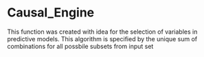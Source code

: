 # Causal_Engine
This function was created with idea for the selection of variables in predictive models. This algorithm is specified by the unique sum of combinations for all possbile subsets from input set
